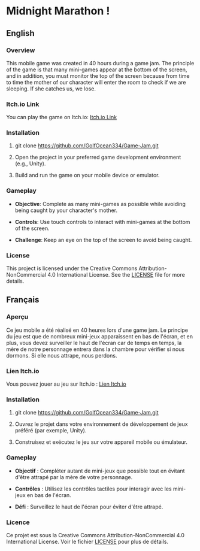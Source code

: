 Midnight Marathon !
========

English
-------

### Overview

This mobile game was created in 40 hours during a game jam. The principle of the game is that many mini-games appear at the bottom of the screen, and in addition, you must monitor the top of the screen because from time to time the mother of our character will enter the room to check if we are sleeping. If she catches us, we lose.

### Itch.io Link

You can play the game on Itch.io: [Itch.io Link](https://ninikow.itch.io/midnight-marathon)

### Installation

1.  git clone https://github.com/GolfOcean334/Game-Jam.git
    
2.  Open the project in your preferred game development environment (e.g., Unity).
    
3.  Build and run the game on your mobile device or emulator.
    

### Gameplay

*   **Objective**: Complete as many mini-games as possible while avoiding being caught by your character's mother.
    
*   **Controls**: Use touch controls to interact with mini-games at the bottom of the screen.
    
*   **Challenge**: Keep an eye on the top of the screen to avoid being caught.
    

### License

This project is licensed under the Creative Commons Attribution-NonCommercial 4.0 International License. See the [LICENSE](https://github.com/GolfOcean334/Astro-Shift-Unity/blob/main/LICENSE) file for more details.

Français
--------

### Aperçu

Ce jeu mobile a été réalisé en 40 heures lors d'une game jam. Le principe du jeu est que de nombreux mini-jeux apparaissent en bas de l'écran, et en plus, vous devez surveiller le haut de l'écran car de temps en temps, la mère de notre personnage entrera dans la chambre pour vérifier si nous dormons. Si elle nous attrape, nous perdons.

### Lien Itch.io

Vous pouvez jouer au jeu sur Itch.io : [Lien Itch.io](https://ninikow.itch.io/midnight-marathon)

### Installation

1.  git clone https://github.com/GolfOcean334/Game-Jam.git
    
2.  Ouvrez le projet dans votre environnement de développement de jeux préféré (par exemple, Unity).
    
3.  Construisez et exécutez le jeu sur votre appareil mobile ou émulateur.
    

### Gameplay

*   **Objectif** : Compléter autant de mini-jeux que possible tout en évitant d'être attrapé par la mère de votre personnage.
    
*   **Contrôles** : Utilisez les contrôles tactiles pour interagir avec les mini-jeux en bas de l'écran.
    
*   **Défi** : Surveillez le haut de l'écran pour éviter d'être attrapé.
    

### Licence

Ce projet est sous la Creative Commons Attribution-NonCommercial 4.0 International License. Voir le fichier [LICENSE](https://github.com/GolfOcean334/Astro-Shift-Unity/blob/main/LICENSE) pour plus de détails.
